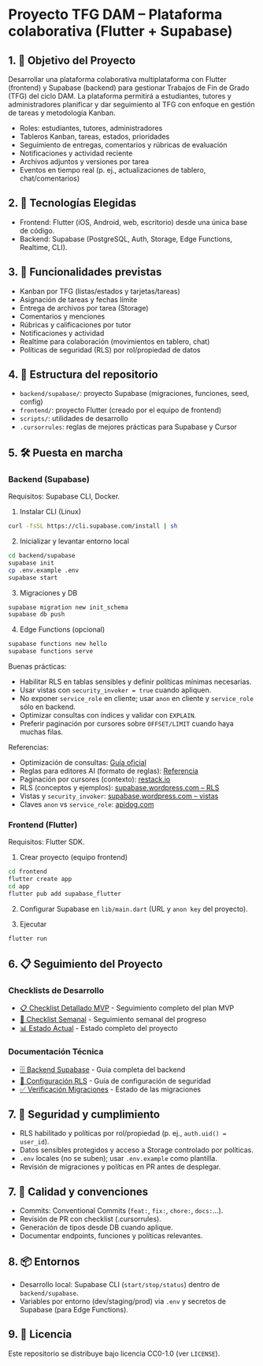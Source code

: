 # Proyecto TFG DAM – Plataforma colaborativa (Flutter + Supabase)

## 1. 🎯 Objetivo del Proyecto
Desarrollar una plataforma colaborativa multiplataforma con Flutter (frontend) y Supabase (backend) para gestionar Trabajos de Fin de Grado (TFG) del ciclo DAM. La plataforma permitirá a estudiantes, tutores y administradores planificar y dar seguimiento al TFG con enfoque en gestión de tareas y metodología Kanban.

- Roles: estudiantes, tutores, administradores
- Tableros Kanban, tareas, estados, prioridades
- Seguimiento de entregas, comentarios y rúbricas de evaluación
- Notificaciones y actividad reciente
- Archivos adjuntos y versiones por tarea
- Eventos en tiempo real (p. ej., actualizaciones de tablero, chat/comentarios)

## 2. 🧱 Tecnologías Elegidas
- Frontend: Flutter (iOS, Android, web, escritorio) desde una única base de código.
- Backend: Supabase (PostgreSQL, Auth, Storage, Edge Functions, Realtime, CLI).

## 3. 🚀 Funcionalidades previstas
- Kanban por TFG (listas/estados y tarjetas/tareas)
- Asignación de tareas y fechas límite
- Entrega de archivos por tarea (Storage)
- Comentarios y menciones
- Rúbricas y calificaciones por tutor
- Notificaciones y actividad
- Realtime para colaboración (movimientos en tablero, chat)
- Políticas de seguridad (RLS) por rol/propiedad de datos

## 4. 📁 Estructura del repositorio
- `backend/supabase/`: proyecto Supabase (migraciones, funciones, seed, config)
- `frontend/`: proyecto Flutter (creado por el equipo de frontend)
- `scripts/`: utilidades de desarrollo
- `.cursorrules`: reglas de mejores prácticas para Supabase y Cursor

## 5. 🛠️ Puesta en marcha

### Backend (Supabase)
Requisitos: Supabase CLI, Docker.

1) Instalar CLI (Linux)
```bash
curl -fsSL https://cli.supabase.com/install | sh
```

2) Inicializar y levantar entorno local
```bash
cd backend/supabase
supabase init
cp .env.example .env
supabase start
```

3) Migraciones y DB
```bash
supabase migration new init_schema
supabase db push
```

4) Edge Functions (opcional)
```bash
supabase functions new hello
supabase functions serve
```

Buenas prácticas:
- Habilitar RLS en tablas sensibles y definir políticas mínimas necesarias.
- Usar vistas con `security_invoker = true` cuando apliquen.
- No exponer `service_role` en cliente; usar `anon` en cliente y `service_role` sólo en backend.
- Optimizar consultas con índices y validar con `EXPLAIN`.
- Preferir paginación por cursores sobre `OFFSET/LIMIT` cuando haya muchas filas.

Referencias:
- Optimización de consultas: [Guía oficial](https://supabase.com/docs/guides/database/query-optimization?utm_source=openai)
- Reglas para editores AI (formato de reglas): [Referencia](https://supabase.com/ui/docs/ai-editors-rules/prompts?utm_source=openai)
- Paginación por cursores (contexto): [restack.io](https://www.restack.io/docs/supabase-knowledge-supabase-pagination-guide?utm_source=openai)
- RLS (conceptos y ejemplos): [supabase.wordpress.com – RLS](https://supabase.wordpress.com/2023/05/13/protegiendo-tus-datos-con-rls-como-definir-politicas-de-seguridad-en-supabase/?utm_source=openai)
- Vistas y `security_invoker`: [supabase.wordpress.com – vistas](https://supabase.wordpress.com/2023/05/17/administracion-tablas-y-vistas-en-supabase/?utm_source=openai)
- Claves `anon` vs `service_role`: [apidog.com](https://apidog.com/es/blog/supabase-api-2/?utm_source=openai)

### Frontend (Flutter)
Requisitos: Flutter SDK.

1) Crear proyecto (equipo frontend)
```bash
cd frontend
flutter create app
cd app
flutter pub add supabase_flutter
```

2) Configurar Supabase en `lib/main.dart` (URL y `anon key` del proyecto).

3) Ejecutar
```bash
flutter run
```

## 6. 📋 Seguimiento del Proyecto

### Checklists de Desarrollo
- [📋 Checklist Detallado MVP](docs/desarrollo/checklist_mvp_detallado.md) - Seguimiento completo del plan MVP
- [📅 Checklist Semanal](docs/desarrollo/checklist_seguimiento_semanal.md) - Seguimiento semanal del progreso
- [📊 Estado Actual](docs/desarrollo/estado_actual_completo.md) - Estado completo del proyecto

### Documentación Técnica
- [🗄️ Backend Supabase](backend/supabase/README.md) - Guía completa del backend
- [🔐 Configuración RLS](backend/supabase/rls_setup_guide.md) - Guía de configuración de seguridad
- [✅ Verificación Migraciones](backend/supabase/verificacion_migraciones.md) - Estado de las migraciones

## 7. 🔐 Seguridad y cumplimiento
- RLS habilitado y políticas por rol/propiedad (p. ej., `auth.uid() = user_id`).
- Datos sensibles protegidos y acceso a Storage controlado por políticas.
- `.env` locales (no se suben); usar `.env.example` como plantilla.
- Revisión de migraciones y políticas en PR antes de desplegar.

## 7. 🧪 Calidad y convenciones
- Commits: Conventional Commits (`feat:`, `fix:`, `chore:`, `docs:`…).
- Revisión de PR con checklist (.cursorrules).
- Generación de tipos desde DB cuando aplique.
- Documentar endpoints, funciones y políticas relevantes.

## 8. 📦 Entornos
- Desarrollo local: Supabase CLI (`start/stop/status`) dentro de `backend/supabase`.
- Variables por entorno (dev/staging/prod) via `.env` y secretos de Supabase (para Edge Functions).

## 9. 📜 Licencia
Este repositorio se distribuye bajo licencia CC0-1.0 (ver `LICENSE`).